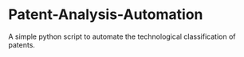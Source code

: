 # Patent-Analysis-Automation
A simple python script to automate the technological classification of patents.
